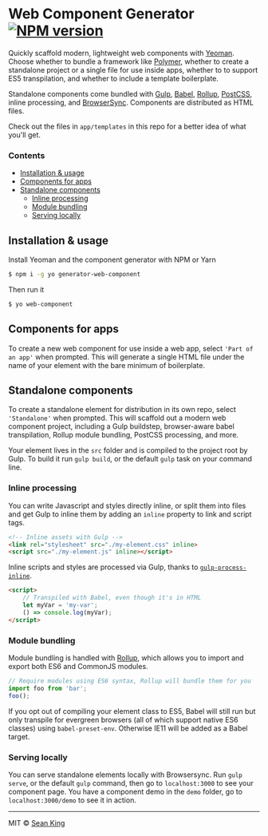 # Web Component Generator [![NPM version][npm-badge]][npm-url]

Quickly scaffold modern, lightweight web components with [Yeoman][yeoman]. Choose whether to bundle a framework like [Polymer][polymer], whether to create a standalone project or a single file for use inside apps, whether to to support ES5 transpilation, and whether to include a template boilerplate.

Standalone components come bundled with [Gulp][gulp], [Babel][babel], [Rollup][rollup], [PostCSS][postcss], inline processing, and [BrowserSync][browsersync]. Components are distributed as HTML files.

Check out the files in `app/templates` in this repo for a better idea of what you'll get.

### Contents

- [Installation & usage](#installation--usage)
- [Components for apps](#components-for-apps)
- [Standalone components](#standalone-components)
    - [Inline processing](#inline-processing)
    - [Module bundling](#module-bundling)
    - [Serving locally](#serving-locally)


## Installation & usage

Install Yeoman and the component generator with NPM or Yarn

```sh
$ npm i -g yo generator-web-component
```

Then run it

```sh
$ yo web-component
```

## Components for apps

To create a new web component for use inside a web app, select `'Part of an app'` when prompted. This will generate a single HTML file under the name of your element with the bare minimum of boilerplate.

## Standalone components

To create a standalone element for distribution in its own repo, select `'Standalone'` when prompted. This will scaffold out a modern web component project, including a Gulp buildstep, browser-aware babel transpilation, Rollup module bundling, PostCSS processing, and more.

Your element lives in the `src` folder and is compiled to the project root by Gulp. To build it run `gulp build`, or the default `gulp` task on your command line.

### Inline processing 

You can write Javascript and styles directly inline, or split them into files and get Gulp to inline them by adding an `inline` property to link and script tags.

```html
<!-- Inline assets with Gulp -->
<link rel="stylesheet" src="./my-element.css" inline>
<script src="./my-element.js" inline></script>
```

Inline scripts and styles are processed via Gulp, thanks to [`gulp-process-inline`][process-inline].

```html
<script>
    // Transpiled with Babel, even though it's in HTML
    let myVar = 'my-var';
    () => console.log(myVar);
</script>
```

### Module bundling 

Module bundling is handled with [Rollup][rollup], which allows you to import and export both ES6 and CommonJS modules.

```js
// Require modules using ES6 syntax, Rollup will bundle them for you
import foo from 'bar';
foo(); 
```

If you opt out of compiling your element class to ES5, Babel will still run but only transpile for evergreen browsers (all of which support native ES6 classes) using `babel-preset-env`. Otherwise IE11 will be added as a Babel target.

### Serving locally

You can serve standalone elements locally with Browsersync. Run `gulp serve`, or the default `gulp` command, then go to `localhost:3000` to see your component page. You have a component demo in the `demo` folder, go to `localhost:3000/demo` to see it in action.

***

MIT © [Sean King](https://twitter.com/seaneking)

[npm-badge]: https://img.shields.io/npm/v/generator-polymer-element.svg
[npm-url]: https://npmjs.org/package/generator-polymer-element

[yeoman]: http://yeoman.io
[polymer]: https://polymer-project.org
[gulp]: https://gulpjs.com
[postcss]: https://github.com/postcss/postcss
[babel]: http://babeljs.io
[rollup]: http://rollupjs.org
[browsersync]: http://browsersync.io/
[process-inline]: https://github.com/simplaio/gulp-process-inline
